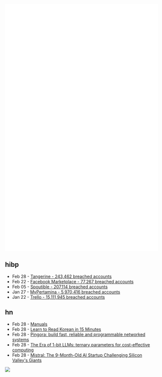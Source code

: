 ![Metrics](https://raw.githubusercontent.com/phixion/phixion/master/metrics.svg)

## hibp

<!--
for https://github.com/phixion/phixion/blob/main/.github/workflows/feeds.yml
-->
<!--START_SECTION:haveibeenpwnd-->
- Feb 28 - [Tangerine - 243,462 breached accounts](https://haveibeenpwned.com/PwnedWebsites#Tangerine)
- Feb 22 - [Facebook Marketplace - 77,267 breached accounts](https://haveibeenpwned.com/PwnedWebsites#FacebookMarketplace)
- Feb 05 - [Spoutible - 207,114 breached accounts](https://haveibeenpwned.com/PwnedWebsites#Spoutible)
- Jan 27 - [MyPertamina - 5,970,416 breached accounts](https://haveibeenpwned.com/PwnedWebsites#MyPertamina)
- Jan 22 - [Trello - 15,111,945 breached accounts](https://haveibeenpwned.com/PwnedWebsites#Trello)
<!--END_SECTION:haveibeenpwnd-->

## hn

<!--
for https://github.com/phixion/phixion/blob/main/.github/workflows/feeds.yml
-->
<!--START_SECTION:hn-->
- Feb 28 - [Manuals](https://xkcd.com/1343/)
- Feb 28 - [Learn to Read Korean in 15 Minutes](https://www.ryanestrada.com/learntoreadkoreanin15minutes/)
- Feb 28 - [Pingora: build fast, reliable and programmable networked systems](https://github.com/cloudflare/pingora)
- Feb 28 - [The Era of 1-bit LLMs: ternary parameters for cost-effective computing](https://arxiv.org/abs/2402.17764)
- Feb 28 - [Mistral: The 9-Month-Old AI Startup Challenging Silicon Valley's Giants](https://www.wsj.com/tech/ai/the-9-month-old-ai-startup-challenging-silicon-valleys-giants-ee2e4c48)
<!--END_SECTION:hn-->

<!--
for https://yhype.me
-->
![](https://hit.yhype.me/github/profile?user_id=13013670)

